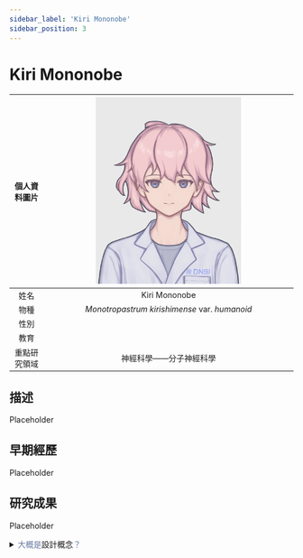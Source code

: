 ```yaml
---
sidebar_label: 'Kiri Mononobe'
sidebar_position: 3
---
```


# Kiri Mononobe

|個人資料圖片|<img src="https://raw.githubusercontent.com/Monoginryoso/ocwiki/44adbc78832afc6575106a937c19e06c4e31424f/static/img/mk-profile.svg" width="60%" />|
|:--:|:--:|
|姓名|Kiri Mononobe|
|物種|*Monotropastrum kirishimense* var. *humanoid*|
|性別| |
|教育| |
|重點研究領域|神經科學——分子神經科學|

## 描述
  Placeholder

## 早期經歷
  Placeholder

## 研究成果
  Placeholder  

<details>
  <summary><font color="#6779a2">大概是</font>設計概念<font color="#6779a2">？</font></summary>
  Placeholder
</details>